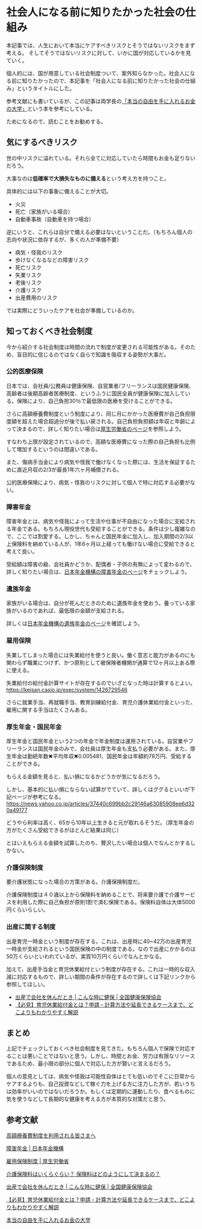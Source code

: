 # 社会人になる前に知りたかった社会の仕組み

本記事では、人生において本当にケアすべきリスクとそうではないリスクをまず考える。
そしてそうではないリスクに対して、いかに国が対応しているかを見ていく。

個人的には、国が用意している社会制度ついて、案外知らなかった。社会人になる前に知りたかったので、本記事を「社会人になる前に知りたかった社会の仕組み」というタイトルにした。

参考文献にも書いているが、この記事は両学長の[「本当の自由を手に入れるお金の大学」](https://www.amazon.co.jp/dp/B0876WHDDF/ref=dp-kindle-redirect?_encoding=UTF8&btkr=1)という本を参考にしている。

ためになるので、読むことをお勧めする。

## 気にするべきリスク
世の中リスクに溢れている。それら全てに対応していたら時間もお金も足りないだろう。

大事なのは**低確率で大損失なものに備える**という考え方を持つこと。

具体的には以下の事象に備えることが大切。
- 火災
- 死亡（家族がいる場合）
- 自動車事故（自動車を持つ場合）

逆にいうと、これらは自分で備える必要はないということだ。（もちろん個人の志向や状況に依存するが、多くの人が準備不要）
- 病気・怪我のリスク
- 歩けなくなるなどの障害リスク
- 死亡リスク
- 失業リスク
- 老後リスク
- 介護リスク
- 出産費用のリスク

では実際にどういったケアを社会が準備しているのか。

## 知っておくべき社会制度
今から紹介する社会制度は時間の流れで制度が変更される可能性がある。そのため、盲目的に信じるのではなく自らで知識を吸収する姿勢が大事だ。

### 公的医療保険
日本では、会社員/公務員は健康保険、自営業者/フリーランスは国民健康保険、高齢者は後期高齢者医療制度、というふうに国民全員が健康保険に加入している。保険により、自己負担30％で最低限の医療を受けることができる。

さらに高額療養費制度という制度により、同じ月にかかった医療費が自己負担限度額を超えた場合超過分が後で払い戻される。自己負担負担額は年収と年齢によって決まるので、詳しく知りたい場合は[厚生労働省のページ](https://www.mhlw.go.jp/stf/seisakunitsuite/bunya/kenkou_iryou/iryouhoken/juuyou/kougakuiryou/index.html)を参照しよう。

すなわち上限が設定されているので、高額な医療費になった際の自己負担も比例して増加するというのは間違いである。

また、傷病手当金により病気や怪我で働けなくなった際には、生活を保証するために直近月収の2/3が最長1年六ヶ月補償される。

公的医療保険により、病気・怪我のリスクに対して個人で特に対応する必要がない。

### 障害年金
障害年金とは、病気や怪我によって生活や仕事が不自由になった場合に支給される年金である。もちろん現役世代も受給することができる。条件は少し複雑なので、ここでは割愛する。しかし、ちゃんと国民年金に加入し、加入期間の2/3以上保険料を納めている人が、1年6ヶ月以上経っても働けない場合に受給できると考えて良い。

受給額は障害の級、会社員かどうか、配偶者・子供の有無によって変わるので、詳しく知りたい場合は、[日本年金機構の障害年金のページ](https://www.nenkin.go.jp/service/jukyu/shougainenkin/jukyu-yoken/20150401-01.html)をチェックしよう。

### 遺族年金
家族がいる場合は、自分が死んだときのために遺族年金を使おう。養っている家族がいるのであれば、最低限の金額が支給される。

詳しくは[日本年金機構の遺族年金のページ](https://www.nenkin.go.jp/service/jukyu/izokunenkin/jukyu-yoken/20150401-03.html)を確認しよう。


### 雇用保険
失業してしまった場合には失業給付を使うと良い。働く意志と能力があるのにも関わらず職業につけず、かつ原則として被保険者機関が通算で12ヶ月以上ある際に使える。

失業給付の給付金計算サイトが存在するのでいざとなった時は計算するとよい。
https://keisan.casio.jp/exec/system/1426729546

さらに就業手当、再就職手当、教育訓練給付金、育児介護休業給付金といった、雇用に関する手当はたくさんある。

### 厚生年金・国民年金
厚生年金と国民年金という2つの年金で年金制度は運用されている。自営業やフリーランスは国民年金のみで、会社員は厚生年金も支払う必要がある。また、厚生年金は勤続年数✖︎平均年収✖︎0.005481、国民年金は年額約78万円、受給することができる。

もらえる金額を見ると、払い損になるかどうかが気になるだろう。

しかし、基本的に払い損にならない試算がでていて、詳しくはググるといいが下記ページが参考になる。
https://news.yahoo.co.jp/articles/37440c699bb2c29146a63085908ee6d320a49177

どうやら利率は高く、65から10年以上生きると元が取れるそうだ。（厚生年金の方がたくさん受給できるがほとんど結果は同じ）

とはいえもらえる金額を試算したのち、贅沢したい場合は個人でなんとかするしかない。

### 介護保険制度
要介護状態になった場合の方策がある。介護保険制度だ。

介護保険制度は４０歳以上から保険料を納めることで、将来要介護で介護サービスを利用した際に自己負担が原則1割で済む保険である。保険料自体は大体5000円くらいらしい。

### 出産に関する制度
出産育児一時金という制度が存在する。これは、出産時に40~42万の出産育児一時金が支給されるという国民保険の中の制度である。なので出産にかかるのは50万くらいといわれているが、実質10万円くらいでなんとかなる。

加えて、出産手当金と育児休業給付という制度が存在する。これは一時的な収入減に対応するもので、詳しい期間の条件が存在するので詳しくは下記リンクから参照してほしい。
- [出産で会社を休んだとき | こんな時に健保 | 全国健康保険協会](https://www.kyoukaikenpo.or.jp/g3/sb3290/r148/)
- [【必見】育児休業給付金とは？申請・計算方法や延長できるケースまで、どこよりもわかりやすく解説](https://www.smbc-card.com/like_u/work/maternity_leave_payments.jsp)

## まとめ
上記でチェックしておくべき社会制度を見てきた。もちろん個人で保険で対応することは悪いことではないと思う。しかし、時間とお金、労力は有限なリソースであるため、最小限の部分に個人で対応した方が賢いと言えるだろう。

個人の意見としては、病気や怪我は可能性自体はとても低いのでそこに日常からケアするよりも、自己投資などして稼ぐ力を上げる方に注力した方が、若いうちは効率がいいのではないだろうか。もしくは定期的に運動したり、食べるものに気を使うなどして長期的な健康を考える方が本質的な対策だと思う。

## 参考文献
[高額療養費制度を利用される皆さまへ](https://www.mhlw.go.jp/stf/seisakunitsuite/bunya/kenkou_iryou/iryouhoken/juuyou/kougakuiryou/index.html)

[障害年金 | 日本年金機構](https://www.nenkin.go.jp/service/jukyu/shougainenkin/jukyu-yoken/20150401-01.html)

[雇用保険制度 | 厚生労働省](https://www.mhlw.go.jp/stf/seisakunitsuite/bunya/koyou_roudou/koyou/koyouhoken/index_00003.html)

[介護保険料はいくらぐらい？ 保険料はどのようにして決まるの？](https://sumai.panasonic.jp/agefree/qanda/answer-3-03.html#:~:text=A%E4%BB%8B%E8%AD%B7%E4%BF%9D%E9%99%BA%E6%96%99%E3%81%AE,%E3%81%9A%E3%81%A4%E8%B3%84%E3%82%8F%E3%82%8C%E3%81%A6%E3%81%84%E3%81%BE%E3%81%99%E3%80%82)



[出産で会社を休んだとき | こんな時に健保 | 全国健康保険協会](https://www.kyoukaikenpo.or.jp/g3/sb3290/r148/)

[【必見】育児休業給付金とは？申請・計算方法や延長できるケースまで、どこよりもわかりやすく解説](https://www.smbc-card.com/like_u/work/maternity_leave_payments.jsp)

[本当の自由を手に入れるお金の大学](https://www.amazon.co.jp/dp/B0876WHDDF/ref=dp-kindle-redirect?_encoding=UTF8&btkr=1)
